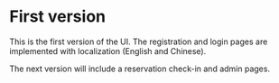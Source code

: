 # First version 

This is the first version of the UI. The registration and login pages are implemented with localization (English and Chinese).

The next version will include a reservation check-in and admin pages.

